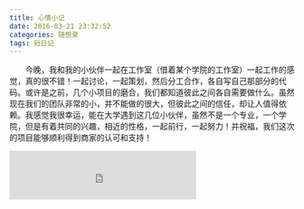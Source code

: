 ```yaml
---
title: 心情小记
date: 2016-03-21 23:32:52
categories: 随想录
tags: 短日记
---
```

&emsp;&emsp;今晚，我和我的小伙伴一起在工作室（借着某个学院的工作室）一起工作的感觉，真的很不错！一起讨论，一起策划，然后分工合作，各自写自己那部分的代码。或许是之前，几个小项目的磨合，我们都知道彼此之间各自需要做什么。虽然现在我们的团队非常的小，并不能做的很大，但彼此之间的信任，却让人值得依赖。我感觉我很幸运，能在大学遇到这几位小伙伴，虽然不是一个专业，一个学院，但是有着共同的兴趣，相近的性格，一起前行，一起努力！并祝福，我们这次的项目能够顺利得到商家的认可和支持！
<!--more-->
<iframe frameborder="no" border="0" marginwidth="0" marginheight="0" width=330 height=86 src="http://music.163.com/outchain/player?type=2&id=26524326&auto=1&height=66"></iframe>